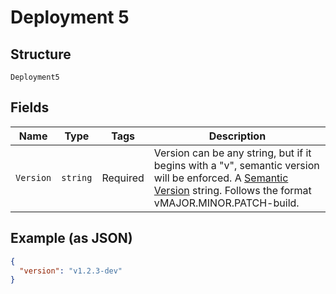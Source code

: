 
# Deployment 5

## Structure

`Deployment5`

## Fields

| Name | Type | Tags | Description |
|  --- | --- | --- | --- |
| `Version` | `string` | Required | Version can be any string, but if it begins with a "v", semantic version will be enforced. A [Semantic Version](https://semver.org/) string. Follows the format vMAJOR.MINOR.PATCH-build. |

## Example (as JSON)

```json
{
  "version": "v1.2.3-dev"
}
```

